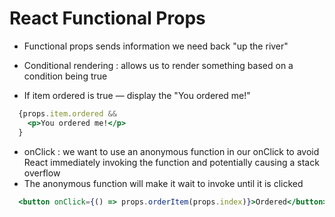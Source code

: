 # React Functional Props

- Functional props sends information we need back "up the river"

- Conditional rendering : allows us to render something based on a condition being true
- If item ordered is true — display the "You ordered me!"
```jsx
  {props.item.ordered &&
    <p>You ordered me!</p>
  }
```
- onClick : we want to use an anonymous function in our onClick to avoid React immediately invoking the function and potentially causing a stack overflow
- The anonymous function will make it wait to invoke until it is clicked
```jsx
  <button onClick={() => props.orderItem(props.index)}>Ordered</button>
```
